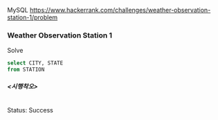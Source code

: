 <!--# SQL-->
MySQL https://www.hackerrank.com/challenges/weather-observation-station-1/problem
### Weather Observation Station 1

Solve
```sql
select CITY, STATE
from STATION
```

##### <시행착오>
```sql

```

Status: Success
